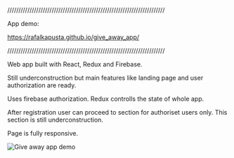 ///////////////////////////////////////////////////////////////////////

App demo:

https://rafalkapusta.github.io/give_away_app/

///////////////////////////////////////////////////////////////////////

Web app built with React, Redux and Firebase. 

Still underconstruction but main features like landing page and user authorization are ready.

Uses firebase authorization. 
Redux controlls the state of whole app. 

After registration user can proceed to section for authoriset users only. 
This section is still underconstruction.

Page is fully responsive.


![Give away app demo](giveAway.gif)